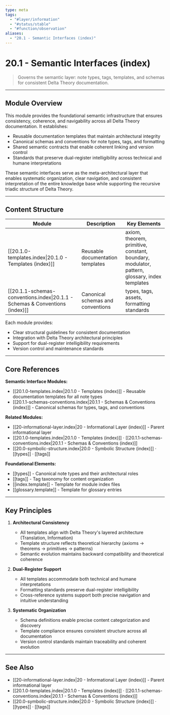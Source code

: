 ```yaml
---
type: meta
tags:
  - "#layer/information"
  - "#status/stable"
  - "#function/observation"
aliases:
  - "20.1 - Semantic Interfaces (index)"
---
```


# 20.1 - Semantic Interfaces (index)

> Governs the semantic layer: note types, tags, templates, and schemas for consistent Delta Theory documentation.

---

## Module Overview

This module provides the foundational semantic infrastructure that ensures consistency, coherence, and navigability across all Delta Theory documentation. It establishes:
- Reusable documentation templates that maintain architectural integrity
- Canonical schemas and conventions for note types, tags, and formatting
- Shared semantic contracts that enable coherent linking and version control
- Standards that preserve dual-register intelligibility across technical and humane interpretations

These semantic interfaces serve as the meta-architectural layer that enables systematic organization, clear navigation, and consistent interpretation of the entire knowledge base while supporting the recursive triadic structure of Delta Theory.

---

## Content Structure

| Module | Description | Key Elements |
|--------|-------------|--------------|
| [[20.1.0-templates.index\|20.1.0 - Templates (index)]] | Reusable documentation templates | axiom, theorem, primitive, constant, boundary, modulator, pattern, glossary, index templates |
| [[20.1.1-schemas-conventions.index\|20.1.1 - Schemas & Conventions (index)]] | Canonical schemas and conventions | types, tags, assets, formatting standards |

Each module provides:
- Clear structural guidelines for consistent documentation
- Integration with Delta Theory architectural principles
- Support for dual-register intelligibility requirements
- Version control and maintenance standards

---

## Core References

**Semantic Interface Modules:**
- [[20.1.0-templates.index|20.1.0 - Templates (index)]] - Reusable documentation templates for all note types
- [[20.1.1-schemas-conventions.index|20.1.1 - Schemas & Conventions (index)]] - Canonical schemas for types, tags, and conventions

**Related Modules:**
- [[20-informational-layer.index|20 - Informational Layer (index)]] - Parent informational layer
- [[20.1.0-templates.index|20.1.0 - Templates (index)]] · [[20.1.1-schemas-conventions.index|20.1.1 - Schemas & Conventions (index)]]
- [[20.0-symbolic-structure.index|20.0 - Symbolic Structure (index)]] · [[types]] · [[tags]]

**Foundational Elements:**
- [[types]] - Canonical note types and their architectural roles
- [[tags]] - Tag taxonomy for content organization
- [[index.template]] - Template for module index files
- [[glossary.template]] - Template for glossary entries

---

## Key Principles

1. **Architectural Consistency**
   - All templates align with Delta Theory's layered architecture (Translation, Information)
   - Template structure reflects theoretical hierarchy (axioms → theorems → primitives → patterns)
   - Semantic evolution maintains backward compatibility and theoretical coherence

2. **Dual-Register Support**
   - All templates accommodate both technical and humane interpretations
   - Formatting standards preserve dual-register intelligibility
   - Cross-reference systems support both precise navigation and intuitive understanding

3. **Systematic Organization**
   - Schema definitions enable precise content categorization and discovery
   - Template compliance ensures consistent structure across all documentation
   - Version control standards maintain traceability and coherent evolution

---

## See Also

- [[20-informational-layer.index|20 - Informational Layer (index)]] - Parent informational layer
- [[20.1.0-templates.index|20.1.0 - Templates (index)]] · [[20.1.1-schemas-conventions.index|20.1.1 - Schemas & Conventions (index)]]
- [[20.0-symbolic-structure.index|20.0 - Symbolic Structure (index)]] · [[types]] · [[tags]]
